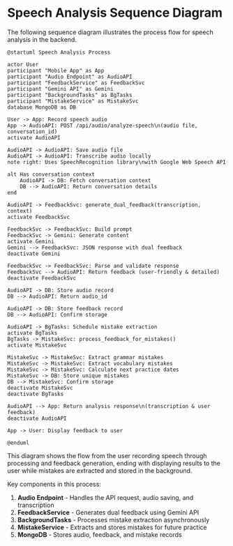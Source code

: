 # Speech Analysis Sequence Diagram

The following sequence diagram illustrates the process flow for speech analysis in the backend.

```plantuml
@startuml Speech Analysis Process

actor User
participant "Mobile App" as App
participant "Audio Endpoint" as AudioAPI
participant "FeedbackService" as FeedbackSvc
participant "Gemini API" as Gemini
participant "BackgroundTasks" as BgTasks
participant "MistakeService" as MistakeSvc
database MongoDB as DB

User -> App: Record speech audio
App -> AudioAPI: POST /api/audio/analyze-speech\n(audio file, conversation_id)
activate AudioAPI

AudioAPI -> AudioAPI: Save audio file
AudioAPI -> AudioAPI: Transcribe audio locally
note right: Uses SpeechRecognition library\nwith Google Web Speech API

alt Has conversation context
    AudioAPI -> DB: Fetch conversation context
    DB --> AudioAPI: Return conversation details
end

AudioAPI -> FeedbackSvc: generate_dual_feedback(transcription, context)
activate FeedbackSvc

FeedbackSvc -> FeedbackSvc: Build prompt
FeedbackSvc -> Gemini: Generate content
activate Gemini
Gemini --> FeedbackSvc: JSON response with dual feedback
deactivate Gemini

FeedbackSvc -> FeedbackSvc: Parse and validate response
FeedbackSvc --> AudioAPI: Return feedback (user-friendly & detailed)
deactivate FeedbackSvc

AudioAPI -> DB: Store audio record
DB --> AudioAPI: Return audio_id

AudioAPI -> DB: Store feedback record
DB --> AudioAPI: Confirm storage

AudioAPI -> BgTasks: Schedule mistake extraction
activate BgTasks
BgTasks -> MistakeSvc: process_feedback_for_mistakes()
activate MistakeSvc

MistakeSvc -> MistakeSvc: Extract grammar mistakes
MistakeSvc -> MistakeSvc: Extract vocabulary mistakes
MistakeSvc -> MistakeSvc: Calculate next practice dates
MistakeSvc -> DB: Store unique mistakes
DB --> MistakeSvc: Confirm storage
deactivate MistakeSvc
deactivate BgTasks

AudioAPI --> App: Return analysis response\n(transcription & user feedback)
deactivate AudioAPI

App -> User: Display feedback to user

@enduml
```

This diagram shows the flow from the user recording speech through processing and feedback generation, ending with displaying results to the user while mistakes are extracted and stored in the background.

Key components in this process:
1. **Audio Endpoint** - Handles the API request, audio saving, and transcription
2. **FeedbackService** - Generates dual feedback using Gemini API
3. **BackgroundTasks** - Processes mistake extraction asynchronously
4. **MistakeService** - Extracts and stores mistakes for future practice
5. **MongoDB** - Stores audio, feedback, and mistake records 